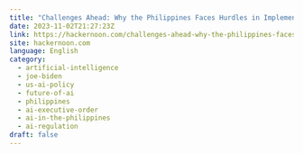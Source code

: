 ```yaml
---
title: "Challenges Ahead: Why the Philippines Faces Hurdles in Implementing Biden's AI Safety EO"
date: 2023-11-02T21:27:23Z
link: https://hackernoon.com/challenges-ahead-why-the-philippines-faces-hurdles-in-implementing-bidens-ai-safety-eo?source=rss&utm_medium=RSS&utm_source=news.12bit.vn
site: hackernoon.com
language: English
category:
  - artificial-intelligence
  - joe-biden
  - us-ai-policy
  - future-of-ai
  - philippines
  - ai-executive-order
  - ai-in-the-philippines
  - ai-regulation
draft: false
---
```

